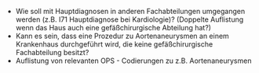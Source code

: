 - Wie soll mit Hauptdiagnosen in anderen Fachabteilungen umgegangen werden (z.B. I71 Hauptdiagnose bei Kardiologie)? (Doppelte Auflistung wenn das Haus auch eine gefäßchirurgische Abteilung hat?)
- Kann es sein, dass eine Prozedur zu Aortenaneurysmen an einem Krankenhaus durchgeführt wird, die keine gefäßchirurgische Fachabteilung besitzt? 
- Auflistung von relevanten OPS - Codierungen zu z.B. Aortenaneurysmen 